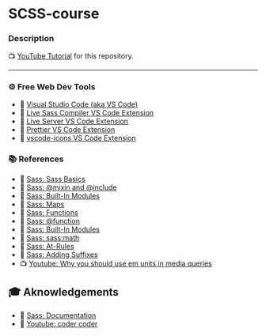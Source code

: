 # SCSS-course

### Description
📺 [YouTube Tutorial](https://youtu.be/jfMHA8SqUL4) for this repository.

---

### ⚙ Free Web Dev Tools

- 🔗 [Visual Studio Code (aka VS Code)](https://code.visualstudio.com/)
- 🔗 [Live Sass Compiler VS Code Extension](https://marketplace.visualstudio.com/items?itemName=glenn2223.live-sass)
- 🔗 [Live Server VS Code Extension](https://marketplace.visualstudio.com/items?itemName=ritwickdey.LiveServer)
- 🔗 [Prettier VS Code Extension](https://marketplace.visualstudio.com/items?itemName=esbenp.prettier-vscode)
- 🔗 [vscode-icons VS Code Extension](https://marketplace.visualstudio.com/items?itemName=vscode-icons-team.vscode-icons)

### 📚 References

- 🔗 [Sass: Sass Basics](https://sass-lang.com/guide)
- 🔗 [Sass: @mixin and @include](https://sass-lang.com/documentation/at-rules/mixin)
- 🔗 [Sass: Built-In Modules](https://sass-lang.com/documentation/modules)
- 🔗 [Sass: Maps](https://sass-lang.com/documentation/values/maps)
- 🔗 [Sass: Functions](https://sass-lang.com/documentation/values/functions)
- 🔗 [Sass: @function](https://sass-lang.com/documentation/at-rules/function)
- 🔗 [Sass: Built-In Modules](https://sass-lang.com/documentation/modules)
- 🔗 [Sass: sass:math](https://sass-lang.com/documentation/modules/math)
- 🔗 [Sass: At-Rules](https://sass-lang.com/documentation/at-rules)
- 🔗 [Sass: Adding Suffixes](https://sass-lang.com/documentation/style-rules/parent-selector#adding-suffixes)
- 📺 [Youtube: Why you should use em units in media queries](https://www.youtube.com/watch?v=jfMHA8SqUL4&t=11019s)


## 🎓 Aknowledgements
- 🔗 [Sass: Documentation](https://sass-lang.com/documentation/)
- 🚀 [Youtube: coder coder](https://www.youtube.com/@TheCoderCoder)
